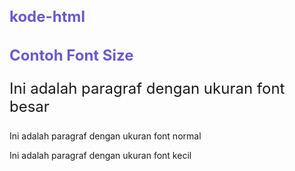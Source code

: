 # kode-html<!DOCTYPE html>
<html lang="en">
<head>
  <meta charset="UTF-8">
  <meta http-equiv="X-UA-Compatible" content="IE=edge">
  <meta name="viewport" content="width=device-width, initial-scale=1.0">
  <title>Contoh Font Size</title>
  <style>
    h1 {
      font-size: 24px;
      color: slateblue;
    }
    .font-big {
      font-size: x-large;
    }

    .font-small {
      font-size: small;
    }
  </style>
</head>
<body>
  <h1>Contoh Font Size</h1>
  <p class="font-big">Ini adalah paragraf dengan ukuran font besar</p>
  <p>Ini adalah paragraf dengan ukuran font normal</p>
  <p class="font-small">Ini adalah paragraf dengan ukuran font kecil</p>
</body>
</html>
